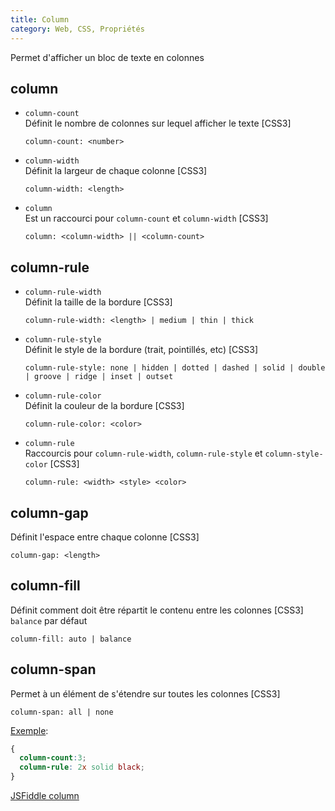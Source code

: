 ```yaml
---
title: Column
category: Web, CSS, Propriétés
---
```


Permet d'afficher un bloc de texte en colonnes

## column

* `column-count`  
  Définit le nombre de colonnes sur lequel afficher le texte [CSS3]

  ``` plain
  column-count: <number>
  ```

* `column-width`  
  Définit la largeur de chaque colonne [CSS3]

  ``` plain
  column-width: <length>
  ```

* `column`  
  Est un raccourci pour `column-count` et `column-width` [CSS3]

  ``` plain
  column: <column-width> || <column-count>
  ```

## column-rule

* `column-rule-width`  
  Définit la taille de la bordure [CSS3]

  ``` plain
  column-rule-width: <length> | medium | thin | thick
  ```

* `column-rule-style`  
  Définit le style de la bordure (trait, pointillés, etc) [CSS3]

  ``` plain
  column-rule-style: none | hidden | dotted | dashed | solid | double | groove | ridge | inset | outset
  ```

* `column-rule-color`  
  Définit la couleur de la bordure [CSS3]

  ``` plain
  column-rule-color: <color>
  ```

* `column-rule`  
  Raccourcis pour `column-rule-width`, `column-rule-style` et `column-style-color` [CSS3]

  ``` plain
  column-rule: <width> <style> <color>
  ```

## column-gap

Définit l'espace entre chaque colonne [CSS3]

``` plain
column-gap: <length>
```

## column-fill

Définit comment doit être répartit le contenu entre les colonnes [CSS3]  
`balance` par défaut

``` plain
column-fill: auto | balance
```

## column-span

Permet à un élément de s'étendre sur toutes les colonnes [CSS3]

``` plain
column-span: all | none
```

<ins>Exemple</ins>:

``` css
{
  column-count:3;
  column-rule: 2x solid black;
}
```

[JSFiddle column](https://jsfiddle.net/amt01/xju7ctzm/)
